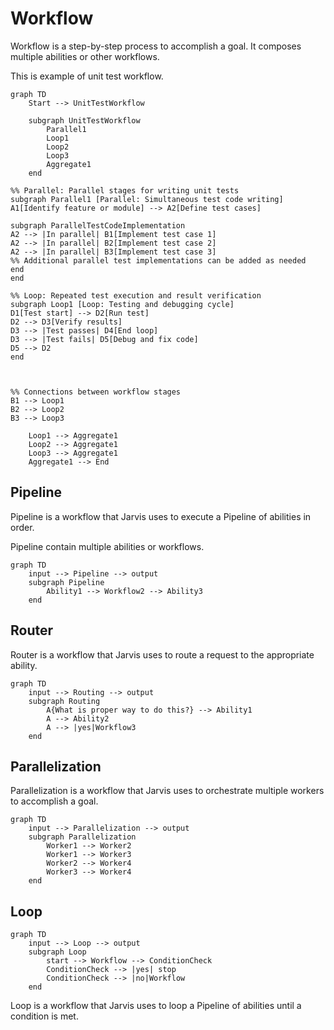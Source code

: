 # Workflow

Workflow is a step-by-step process to accomplish a goal.
It composes multiple abilities or other workflows.

This is example of unit test workflow.
```mermaid
graph TD
    Start --> UnitTestWorkflow

    subgraph UnitTestWorkflow
        Parallel1
        Loop1
        Loop2
        Loop3
        Aggregate1
    end

%% Parallel: Parallel stages for writing unit tests
subgraph Parallel1 [Parallel: Simultaneous test code writing]
A1[Identify feature or module] --> A2[Define test cases]

subgraph ParallelTestCodeImplementation
A2 --> |In parallel| B1[Implement test case 1]
A2 --> |In parallel| B2[Implement test case 2]
A2 --> |In parallel| B3[Implement test case 3]
%% Additional parallel test implementations can be added as needed
end
end

%% Loop: Repeated test execution and result verification
subgraph Loop1 [Loop: Testing and debugging cycle]
D1[Test start] --> D2[Run test]
D2 --> D3[Verify results]
D3 --> |Test passes| D4[End loop]
D3 --> |Test fails| D5[Debug and fix code]
D5 --> D2
end



%% Connections between workflow stages
B1 --> Loop1
B2 --> Loop2
B3 --> Loop3

    Loop1 --> Aggregate1
    Loop2 --> Aggregate1
    Loop3 --> Aggregate1
    Aggregate1 --> End
```

## Pipeline

Pipeline is a workflow that Jarvis uses to execute a Pipeline of abilities in order.

Pipeline contain multiple abilities or workflows.
```mermaid
graph TD
    input --> Pipeline --> output
    subgraph Pipeline
        Ability1 --> Workflow2 --> Ability3
    end
```

## Router

Router is a workflow that Jarvis uses to route a request to the appropriate ability.

```mermaid
graph TD
    input --> Routing --> output
    subgraph Routing
        A{What is proper way to do this?} --> Ability1
        A --> Ability2
        A --> |yes|Workflow3
    end
```


## Parallelization

Parallelization is a workflow that Jarvis uses to orchestrate multiple workers to accomplish a goal.
```mermaid
graph TD
    input --> Parallelization --> output
    subgraph Parallelization
        Worker1 --> Worker2
        Worker1 --> Worker3
        Worker2 --> Worker4
        Worker3 --> Worker4
    end
```
## Loop
```mermaid
graph TD
    input --> Loop --> output
    subgraph Loop
        start --> Workflow --> ConditionCheck
        ConditionCheck --> |yes| stop
        ConditionCheck --> |no|Workflow
    end
```
Loop is a workflow that Jarvis uses to loop a Pipeline of abilities until a condition is met.


